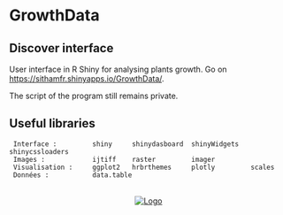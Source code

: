 # GrowthData

## Discover interface

User interface in R Shiny for analysing plants growth.
Go on https://sithamfr.shinyapps.io/GrowthData/.

The script of the program still remains private.

## Useful libraries

     Interface :         shiny     shinydasboard  shinyWidgets   shinycssloaders
     Images :            ijtiff    raster         imager
     Visualisation :     ggplot2   hrbrthemes     plotly         scales
     Données :           data.table

<br>
<div align="center">
<a href="https://sithamfr.shinyapps.io/GrowthData/"><img src="https://zupimages.net/up/20/11/hlnb.png" alt="Logo" /></a>
</div>


